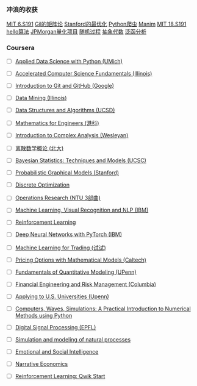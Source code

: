 ### 冲浪的收获

[MIT 6.S191](http://introtodeeplearning.com/)
[Gil的矩阵论](https://ocw.mit.edu/courses/18-065-matrix-methods-in-data-analysis-signal-processing-and-machine-learning-spring-2018/)
[Stanford的最优化](https://www.bilibili.com/video/BV1Pg4y187Ed/?spm_id_from=333.337.search-card.all.click)
[Python爬虫](https://www.bilibili.com/video/BV1ha4y1H7sx)
[Manim](https://www.devtaoism.com/)
[MIT 18.S191](https://computationalthinking.mit.edu/Spring21/)
[hello算法](https://www.hello-algo.com/)
[JPMorgan量化项目](https://www.theforage.com/simulations/jpmorgan/quantitative-research-11oc)
[随机过程](https://ocw.mit.edu/courses/res-6-012-introduction-to-probability-spring-2018/pages/part-iii-random-processes/)
[抽象代数](https://www.bilibili.com/video/BV1C7411Z7xh?p=1)
[泛函分析](https://ocw.mit.edu/courses/18-102-introduction-to-functional-analysis-spring-2021/)

### Coursera

- [ ] [Applied Data Science with Python (UMich)](https://www.coursera.org/specializations/data-science-python)
- [ ] [Accelerated Computer Science Fundamentals (Illinois)](https://www.coursera.org/specializations/cs-fundamentals)
- [ ] [Introduction to Git and GitHub (Google)](https://www.coursera.org/learn/introduction-git-github)
- [ ] [Data Mining (Illinois)](https://www.coursera.org/specializations/data-mining)
- [ ] [Data Structures and Algorithms (UCSD)](https://www.coursera.org/specializations/data-structures-algorithms)

- [ ] [Mathematics for Engineers (港科)](https://www.coursera.org/specializations/mathematics-engineers)
- [ ] [Introduction to Complex Analysis (Wesleyan)](https://www.coursera.org/learn/complex-analysis)
- [ ] [离散数学概论 (北大)](https://www.coursera.org/learn/dmathgen)
- [ ] [Bayesian Statistics: Techniques and Models (UCSC)](https://www.coursera.org/learn/mcmc-bayesian-statistics)
- [ ] [Probabilistic Graphical Models (Stanford)](https://www.coursera.org/specializations/probabilistic-graphical-models)
- [ ] [Discrete Optimization](https://www.coursera.org/learn/discrete-optimization)
- [ ] [Operations Research (NTU 3部曲)](https://www.coursera.org/learn/operations-research-modeling)

- [ ] [Machine Learning, Visual Recognition and NLP (IBM)](https://www.coursera.org/learn/ibm-ai-workflow-machine-learning-vr-nlp)
- [ ] [Reinforcement Learning](https://www.coursera.org/specializations/reinforcement-learning)
- [ ] [Deep Neural Networks with PyTorch (IBM)](https://www.coursera.org/learn/deep-neural-networks-with-pytorch)
- [ ] [Machine Learning for Trading (试试)](https://www.coursera.org/specializations/machine-learning-trading)

- [ ] [Pricing Options with Mathematical Models (Caltech)](https://www.coursera.org/learn/pricing-options-with-mathematical-models)
- [ ] [Fundamentals of Quantitative Modeling (UPenn)](https://www.coursera.org/learn/wharton-quantitative-modeling)
- [ ] [Financial Engineering and Risk Management (Columbia)](https://www.coursera.org/specializations/financialengineering)

- [ ] [Applying to U.S. Universities (Upenn)](https://www.coursera.org/learn/study-in-usa)
- [ ] [Computers, Waves, Simulations: A Practical Introduction to Numerical Methods using Python](https://www.coursera.org/learn/computers-waves-simulations)
- [ ] [Digital Signal Processing (EPFL)](https://www.coursera.org/specializations/digital-signal-processing#courses)
- [ ] [Simulation and modeling of natural processes](https://www.coursera.org/learn/modeling-simulation-natural-processes)
- [ ] [Emotional and Social Intelligence](https://www.coursera.org/learn/emotional-and-social-intelligence)
- [ ] [Narrative Economics](https://www.coursera.org/learn/narrative-economics#modules)

- [ ] [Reinforcement Learning: Qwik Start](https://www.coursera.org/projects/googlecloud-reinforcement-learning-qwik-start-yqsij#outcomes)
